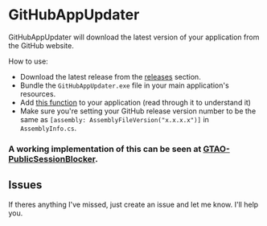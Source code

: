 # GitHubAppUpdater
GitHubAppUpdater will download the latest version of your application from the GitHub website.

How to use:
* Download the latest release from the [releases](https://github.com/FaZeIlLuMiNaTi/GitHubAppUpdater/releases/latest) section.
* Bundle the ```GitHubAppUpdater.exe``` file in your main application's resources.
* Add [this function](https://github.com/FaZeIlLuMiNaTi/GitHubAppUpdater/blob/master/UPDATEFUNC.md) to your application (read through it to understand it)
* Make sure you're setting your GitHub release version number to be the same as ```[assembly: AssemblyFileVersion("x.x.x.x")]``` in ```AssemblyInfo.cs```.

### A working implementation of this can be seen at [GTAO-PublicSessionBlocker](https://github.com/FaZeIlLuMiNaTi/GTAO-PublicSessionBlocker).

## Issues
If theres anything I've missed, just create an issue and let me know. I'll help you.